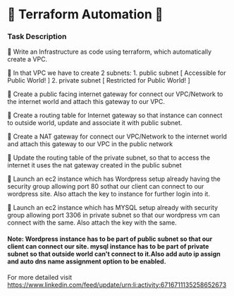 # 🔰 Terraform Automation 🔰

### Task Description 

🔅   Write an Infrastructure as code using terraform, which automatically create a VPC.

🔅   In that VPC we have to create 2 subnets:
     1.   public  subnet [ Accessible for Public World! ] 
     2.   private subnet [ Restricted for Public World! ]
    
🔅 Create a public facing internet gateway for connect our VPC/Network to the internet world and attach this gateway to our VPC.

🔅 Create  a routing table for Internet gateway so that instance can connect to outside world, update and associate it with public subnet.

🔅  Create a NAT gateway for connect our VPC/Network to the internet world  and attach this gateway to our VPC in the public network

🔅  Update the routing table of the private subnet, so that to access the internet it uses the nat gateway created in the public subnet

🔅  Launch an ec2 instance which has Wordpress setup already having the security group allowing  port 80 sothat our client can connect to our wordpress site. Also attach the key to instance for further login into it.

🔅  Launch an ec2 instance which has MYSQL setup already with security group allowing  port 3306 in private subnet so that our wordpress vm can connect with the same. Also attach the key with the same.


#### Note: Wordpress instance has to be part of public subnet so that our client can connect our site. mysql instance has to be part of private  subnet so that outside world can't connect to it.Also add auto ip assign and auto dns name assignment option to be enabled.

For more detailed visit https://www.linkedin.com/feed/update/urn:li:activity:6716711135258652673
